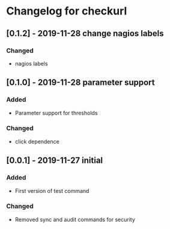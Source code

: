 #  Changelog for checkurl

## [0.1.2] - 2019-11-28 change nagios labels
### Changed
- nagios labels

## [0.1.0] - 2019-11-28 parameter support 
### Added
- Parameter support for thresholds
### Changed
- click dependence

## [0.0.1] - 2019-11-27 initial 
### Added
- First version of test command
### Changed
- Removed sync and audit commands for security

